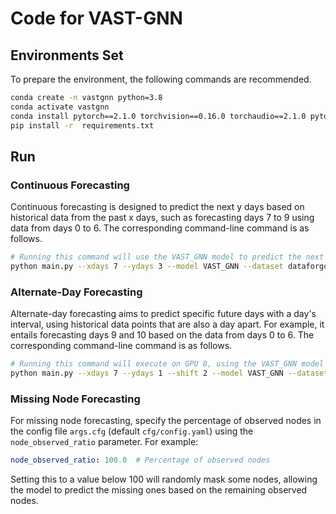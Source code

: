 # Code for VAST-GNN

## Environments Set
To prepare the environment, the following commands are recommended.

```bash
conda create -n vastgnn python=3.8
conda activate vastgnn
conda install pytorch==2.1.0 torchvision==0.16.0 torchaudio==2.1.0 pytorch-cuda=11.8 -c pytorch -c nvidia
pip install -r  requirements.txt
```

## Run

### Continuous Forecasting
Continuous forecasting is designed to predict the next y days based on historical data from the past x days, such as forecasting days 7 to 9 using data from days 0 to 6. The corresponding command-line command is as follows.
```bash
# Running this command will use the VAST_GNN model to predict the next 3 days of cases from the past 7 days on GPU 8, and save the results to the results/results_test/test/dataforge/ext_test1 directory
python main.py --xdays 7 --ydays 3 --model VAST_GNN --dataset dataforgood --device 8
```

### Alternate-Day Forecasting
Alternate-day forecasting aims to predict specific future days with a day's interval, using historical data points that are also a day apart. For example, it entails forecasting days 9 and 10 based on the data from days 0 to 6. The corresponding command-line command is as follows.
```bash
# Running this command will execute on GPU 8, using the VAST_GNN model to predict the third day's cases from the past 7 days, and save the results to the results/results_test/test/dataforge/ext_test1 directory
python main.py --xdays 7 --ydays 1 --shift 2 --model VAST_GNN --dataset dataforgood --result-dir test --exp test1 --device 8
```

### Missing Node Forecasting

For missing node forecasting, specify the percentage of observed nodes in the config file `args.cfg` (default `cfg/config.yaml`) using the `node_observed_ratio` parameter. For example:

```yaml
node_observed_ratio: 100.0  # Percentage of observed nodes
```

Setting this to a value below 100 will randomly mask some nodes, allowing the model to predict the missing ones based on the remaining observed nodes.